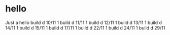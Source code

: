 # hello
Just a hello
build d 10/11 1
build d 11/11 1
build d 12/11 1
build d 13/11 1
build d 14/11 1
build d 15/11 1
build d 17/11 1
build d 22/11 1
build d 24/11 1
build d 29/11 
